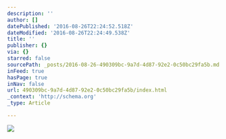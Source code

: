 ```yaml
---
description: ''
author: []
datePublished: '2016-08-26T22:24:52.518Z'
dateModified: '2016-08-26T22:24:49.538Z'
title: ''
publisher: {}
via: {}
starred: false
sourcePath: _posts/2016-08-26-490309bc-9a7d-4d87-92e2-0c50bc29fa5b.md
inFeed: true
hasPage: true
inNav: false
url: 490309bc-9a7d-4d87-92e2-0c50bc29fa5b/index.html
_context: 'http://schema.org'
_type: Article

---
```

![](https://the-grid-user-content.s3-us-west-2.amazonaws.com/3efeb573-7da4-4bf8-9366-96fbfd2dbcb8.jpg)